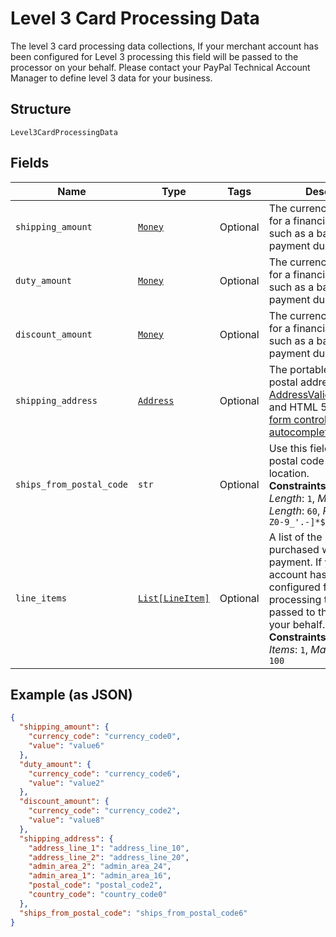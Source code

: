 
# Level 3 Card Processing Data

The level 3 card processing data collections, If your merchant account has been configured for Level 3 processing this field will be passed to the processor on your behalf. Please contact your PayPal Technical Account Manager to define level 3 data for your business.

## Structure

`Level3CardProcessingData`

## Fields

| Name | Type | Tags | Description |
|  --- | --- | --- | --- |
| `shipping_amount` | [`Money`](../../doc/models/money.md) | Optional | The currency and amount for a financial transaction, such as a balance or payment due. |
| `duty_amount` | [`Money`](../../doc/models/money.md) | Optional | The currency and amount for a financial transaction, such as a balance or payment due. |
| `discount_amount` | [`Money`](../../doc/models/money.md) | Optional | The currency and amount for a financial transaction, such as a balance or payment due. |
| `shipping_address` | [`Address`](../../doc/models/address.md) | Optional | The portable international postal address. Maps to [AddressValidationMetadata](https://github.com/googlei18n/libaddressinput/wiki/AddressValidationMetadata) and HTML 5.1 [Autofilling form controls: the autocomplete attribute](https://www.w3.org/TR/html51/sec-forms.html#autofilling-form-controls-the-autocomplete-attribute). |
| `ships_from_postal_code` | `str` | Optional | Use this field to specify the postal code of the shipping location.<br>**Constraints**: *Minimum Length*: `1`, *Maximum Length*: `60`, *Pattern*: `^[a-zA-Z0-9_'.-]*$` |
| `line_items` | [`List[LineItem]`](../../doc/models/line-item.md) | Optional | A list of the items that were purchased with this payment. If your merchant account has been configured for Level 3 processing this field will be passed to the processor on your behalf.<br>**Constraints**: *Minimum Items*: `1`, *Maximum Items*: `100` |

## Example (as JSON)

```json
{
  "shipping_amount": {
    "currency_code": "currency_code0",
    "value": "value6"
  },
  "duty_amount": {
    "currency_code": "currency_code6",
    "value": "value2"
  },
  "discount_amount": {
    "currency_code": "currency_code2",
    "value": "value8"
  },
  "shipping_address": {
    "address_line_1": "address_line_10",
    "address_line_2": "address_line_20",
    "admin_area_2": "admin_area_24",
    "admin_area_1": "admin_area_16",
    "postal_code": "postal_code2",
    "country_code": "country_code0"
  },
  "ships_from_postal_code": "ships_from_postal_code6"
}
```

